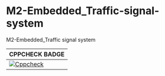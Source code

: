 # M2-Embedded_Traffic-signal-system

M2-Embedded_Traffic signal system

|CPPCHECK BADGE|
|---|
|[![Cppcheck](https://github.com/robin6119/M2-Embedded_Traffic-signal-system/actions/workflows/cppcheck.yml/badge.svg)](https://github.com/robin6119/M2-Embedded_Traffic-signal-system/actions/workflows/cppcheck.yml)|
